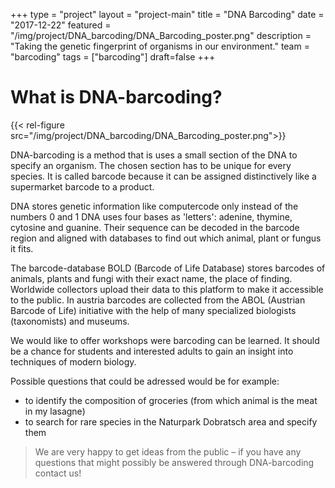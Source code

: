 +++
type = "project"
layout = "project-main"
title = "DNA Barcoding"
date = "2017-12-22"
featured = "/img/project/DNA_barcoding/DNA_Barcoding_poster.png"
description = "Taking the genetic fingerprint of organisms in our environment."
team = "barcoding"
tags = ["barcoding"]
draft=false
+++

# What is DNA-barcoding?

{{< rel-figure src="/img/project/DNA_barcoding/DNA_Barcoding_poster.png">}}


DNA-barcoding is a method that is uses a small section of the DNA to specify an organism. The chosen section has to be unique for every species. It is called barcode because it can be assigned distinctively like a supermarket barcode to a product.

DNA stores genetic information like computercode only instead of the numbers 0 and 1 DNA uses four bases as 'letters': adenine, thymine, cytosine and guanine. Their sequence can be decoded in the barcode region and aligned with databases to find out which animal, plant or fungus it fits.

The barcode-database BOLD (Barcode of Life Database) stores barcodes of animals, plants and fungi with their exact name, the place of finding. Worldwide collectors upload their data to this platform to make it accessible to the public. In austria barcodes are collected from the ABOL (Austrian Barcode of Life) initiative with the help of many specialized biologists (taxonomists) and museums.

We would like to offer workshops were barcoding can be learned. It should be a chance for students and interested adults to gain an insight into techniques of modern biology.

Possible questions that could be adressed would be for example:
 - to identify the composition of groceries (from which animal is the meat in my lasagne)
 - to search for rare species in the Naturpark Dobratsch area and specify them

> We are very happy to get ideas from the public – if you have any questions that might possibly be answered through DNA-barcoding contact us!
